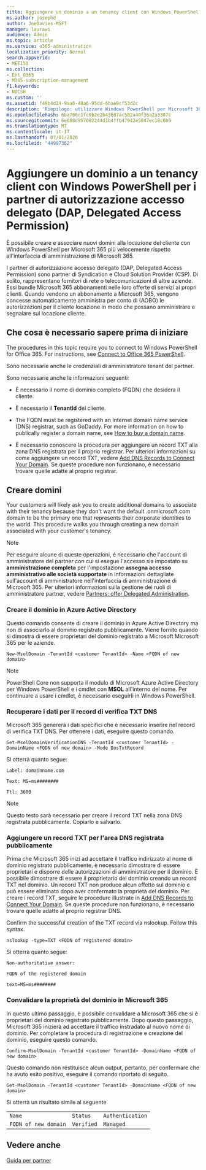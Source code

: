 ```yaml
---
title: Aggiungere un dominio a un tenancy client con Windows PowerShell per i partner di autorizzazione accesso delegato (DAP, Delegated Access Permission)
ms.author: josephd
author: JoeDavies-MSFT
manager: laurawi
audience: Admin
ms.topic: article
ms.service: o365-administration
localization_priority: Normal
search.appverid:
- MET150
ms.collection:
- Ent_O365
- M365-subscription-management
f1.keywords:
- NOCSH
ms.custom: ''
ms.assetid: f49b4d24-9aa0-48a6-95dd-6bae9cf53d2c
description: 'Riepilogo: utilizzare Windows PowerShell per Microsoft 365 per aggiungere un nome di dominio alternativo al tenant di un cliente esistente.'
ms.openlocfilehash: 6ba706c1fc0b2e2b43687ac582a40f36a2a3387c
ms.sourcegitcommit: 6e608d957082244d1b4ffb47942e5847ec18c0b9
ms.translationtype: MT
ms.contentlocale: it-IT
ms.lasthandoff: 07/01/2020
ms.locfileid: "44997362"
---
```

# <a name="add-a-domain-to-a-client-tenancy-with-windows-powershell-for-delegated-access-permission-dap-partners"></a>Aggiungere un dominio a un tenancy client con Windows PowerShell per i partner di autorizzazione accesso delegato (DAP, Delegated Access Permission)

È possibile creare e associare nuovi domini alla locazione del cliente con Windows PowerShell per Microsoft 365 più velocemente rispetto all'interfaccia di amministrazione di Microsoft 365.
  
I partner di autorizzazione accesso delegato (DAP, Delegated Access Permission) sono partner di Syndication e Cloud Solution Provider (CSP). Di solito, rappresentano fornitori di rete o telecomunicazioni di altre aziende. Essi bundle Microsoft 365 abbonamenti nelle loro offerte di servizi ai propri clienti. Quando vendono un abbonamento a Microsoft 365, vengono concesse automaticamente amministra per conto di (AOBO) le autorizzazioni per il cliente locazione in modo che possano amministrare e segnalare sul locazione cliente.
## <a name="what-do-you-need-to-know-before-you-begin"></a>Che cosa è necessario sapere prima di iniziare

The procedures in this topic require you to connect to Windows PowerShell for Office 365. For instructions, see [Connect to Office 365 PowerShell](connect-to-office-365-powershell.md).
  
Sono necessarie anche le credenziali di amministratore tenant del partner.
  
Sono necessarie anche le informazioni seguenti:
  
- È necessario il nome di dominio completo (FQDN) che desidera il cliente.
    
- È necessario il **TenantId** del cliente.
    
- The FQDN must be registered with an Internet domain name service (DNS) registrar, such as GoDaddy. For more information on how to publically register a domain name, see [How to buy a domain name](https://go.microsoft.com/fwlink/p/?LinkId=532541).
    
- È necessario conoscere la procedura per aggiungere un record TXT alla zona DNS registrata per il proprio registrar. Per ulteriori informazioni su come aggiungere un record TXT, vedere [Add DNS Records to Connect Your Domain](https://go.microsoft.com/fwlink/p/?LinkId=532542). Se queste procedure non funzionano, è necessario trovare quelle adatte al proprio registrar.
    
## <a name="create-domains"></a>Creare domini

 Your customers will likely ask you to create additional domains to associate with their tenancy because they don't want the default <domain>.onmicrosoft.com domain to be the primary one that represents their corporate identities to the world. This procedure walks you through creating a new domain associated with your customer's tenancy.
  
> [!NOTE]
> Per eseguire alcune di queste operazioni, è necessario che l'account di amministratore del partner con cui si esegue l'accesso sia impostato su **amministrazione completa** per l'impostazione **assegna accesso amministrativo alle società supportate** in informazioni dettagliate sull'account di amministratore nell'interfaccia di amministrazione di Microsoft 365. Per ulteriori informazioni sulla gestione dei ruoli di amministratore partner, vedere [Partners: offer Delegated Administration](https://go.microsoft.com/fwlink/p/?LinkId=532435). 
  
### <a name="create-the-domain-in-azure-active-directory"></a>Creare il dominio in Azure Active Directory

Questo comando consente di creare il dominio in Azure Active Directory ma non di associarlo al dominio registrato pubblicamente. Viene fornito quando si dimostra di essere proprietari del dominio registrato a Microsoft Microsoft 365 per le aziende.
  
```
New-MsolDomain -TenantId <customer TenantId> -Name <FQDN of new domain>
```

>[!Note]
>PowerShell Core non supporta il modulo di Microsoft Azure Active Directory per Windows PowerShell e i cmdlet con **MSOL** all'interno del nome. Per continuare a usare i cmdlet, è necessario eseguirli in Windows PowerShell.
>

### <a name="get-the-data-for-the-dns-txt-verification-record"></a>Recuperare i dati per il record di verifica TXT DNS

 Microsoft 365 genererà i dati specifici che è necessario inserire nel record di verifica TXT DNS. Per ottenere i dati, eseguire questo comando.
  
```
Get-MsolDomainVerificationDNS -TenantId <customer TenantId> -DomainName <FQDN of new domain> -Mode DnsTxtRecord
```

Si otterrà quanto segue:
  
 `Label: domainname.com`
  
 `Text: MS=ms########`
  
 `Ttl: 3600`
  
> [!NOTE]
> Questo testo sarà necessario per creare il record TXT nella zona DNS registrata pubblicamente. Copiarlo e salvarlo. 
  
### <a name="add-a-txt-record-to-the-publically-registered-dns-zone"></a>Aggiungere un record TXT per l'area DNS registrata pubblicamente

Prima che Microsoft 365 inizi ad accettare il traffico indirizzato al nome di dominio registrato pubblicamente, è necessario dimostrare di essere proprietari e disporre delle autorizzazioni di amministratore per il dominio. È possibile dimostrare di essere il proprietario del dominio creando un record TXT nel dominio. Un record TXT non produce alcun effetto sul dominio e può essere eliminato dopo aver confermato la proprietà del dominio. Per creare i record TXT, seguire le procedure illustrate in [Add DNS Records to Connect Your Domain](https://go.microsoft.com/fwlink/p/?LinkId=532542). Se queste procedure non funzionano, è necessario trovare quelle adatte al proprio registrar DNS.
  
Confirm the successful creation of the TXT record via nslookup. Follow this syntax.
  
```
nslookup -type=TXT <FQDN of registered domain>
```

Si otterrà quanto segue:
  
 `Non-authoritative answer:`
  
 `FQDN of the registered domain`
  
 `text=MS=ms########`
  
### <a name="validate-domain-ownership-in-microsoft-365"></a>Convalidare la proprietà del dominio in Microsoft 365

In questo ultimo passaggio, è possibile convalidare a Microsoft 365 che si è proprietari del dominio registrato pubblicamente. Dopo questo passaggio, Microsoft 365 inizierà ad accettare il traffico instradato al nuovo nome di dominio. Per completare la procedura di registrazione e creazione del dominio, eseguire questo comando. 
  
```
Confirm-MsolDomain -TenantId <customer TenantId> -DomainName <FQDN of new domain>
```

Questo comando non restituisce alcun output, pertanto, per confermare che ha avuto esito positivo, eseguire il comando riportato di seguito.
  
```
Get-MsolDomain -TenantId <customer TenantId> -DomainName <FQDN of new domain>
```

Si otterrà un risultato simile al seguente
  
||||
|:-----|:-----|:-----|
| `Name` <br/> | `Status` <br/> | `Authentication` <br/> |
| `FQDN of new domain` <br/> | `Verified` <br/> | `Managed` <br/> |
   
## <a name="see-also"></a>Vedere anche

#### 

[Guida per partner](https://go.microsoft.com/fwlink/p/?LinkID=533477)

